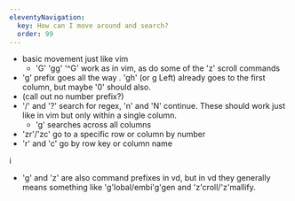 ```yaml
---
eleventyNavigation:
  key: How can I move around and search?
  order: 99
---
```


- basic movement just like vim
  - 'G' 'gg' '^G' work as in vim, as do some of the 'z' scroll commands
- 'g' prefix goes all the way
.  'gh' (or g Left) already goes to the first column, but maybe '0' should also.
- (call out no number prefix?)
- '/' and '?' search for regex, 'n' and 'N' continue.  These should work just like in vim but only within a single column.
  - 'g' searches across all columns
- 'zr'/'zc' go to a specific row or column by number
- 'r' and 'c' go by row key or column name

i
  - 'g' and 'z' are also command prefixes in vd, but in vd they generally means something like 'g'lobal/embi'g'gen and 'z'croll/'z'mallify.  
